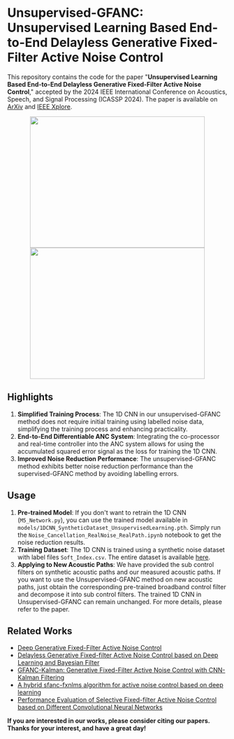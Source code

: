 # Unsupervised-GFANC: Unsupervised Learning Based End-to-End Delayless Generative Fixed-Filter Active Noise Control

This repository contains the code for the paper "**Unsupervised Learning Based End-to-End Delayless Generative Fixed-Filter Active Noise Control**," accepted by the 2024 IEEE International Conference on Acoustics, Speech, and Signal Processing (ICASSP 2024). The paper is available on [ArXiv](https://arxiv.org/pdf/2402.09460.pdf) and [IEEE Xplore](https://ieeexplore.ieee.org/document/10448277).

<p align="center">
  <img src="https://github.com/Luo-Zhengding/Unsupervised-GFANC/assets/95018034/3a4c1258-2ac4-4078-89df-9a72b43a160e" width="400" height="300">
  <img src="https://github.com/Luo-Zhengding/Unsupervised-GFANC/assets/95018034/05f65a18-b5dd-4286-a9d0-5d1309aa62c8" width="400" height="300">
</p>

## Highlights

1. **Simplified Training Process**: The 1D CNN in our unsupervised-GFANC method does not require initial training using labelled noise data, simplifying the training process and enhancing practicality.
2. **End-to-End Differentiable ANC System**: Integrating the co-processor and real-time controller into the ANC system allows for using the accumulated squared error signal as the loss for training the 1D CNN.
3. **Improved Noise Reduction Performance**: The unsupervised-GFANC method exhibits better noise reduction performance than the supervised-GFANC method by avoiding labelling errors.

## Usage

1. **Pre-trained Model**: If you don't want to retrain the 1D CNN (`M5_Network.py`), you can use the trained model available in `models/1DCNN_SyntheticDataset_UnsupervisedLearning.pth`. Simply run the `Noise_Cancellation_RealNoise_RealPath.ipynb` notebook to get the noise reduction results.
2. **Training Dataset**: The 1D CNN is trained using a synthetic noise dataset with label files `Soft_Index.csv`. The entire dataset is available [here](https://drive.google.com/file/d/1hs7_eHITxL16HeugjQoqYFTs-Cm7J-Tq/view?usp=sharing).
3. **Applying to New Acoustic Paths**: We have provided the sub control filters on synthetic acoustic paths and our measured acoustic paths. If you want to use the Unsupervised-GFANC method on new acoustic paths, just obtain the corresponding pre-trained broadband control filter and decompose it into sub control filters. The trained 1D CNN in Unsupervised-GFANC can remain unchanged. For more details, please refer to the paper.

## Related Works

- [Deep Generative Fixed-Filter Active Noise Control](https://arxiv.org/pdf/2303.05788)
- [Delayless Generative Fixed-filter Active Noise Control based on Deep Learning and Bayesian Filter](https://ieeexplore.ieee.org/document/10339836/)
- [GFANC-Kalman: Generative Fixed-Filter Active Noise Control with CNN-Kalman Filtering](https://ieeexplore.ieee.org/document/10323505)
- [A hybrid sfanc-fxnlms algorithm for active noise control based on deep learning](https://arxiv.org/pdf/2208.08082)
- [Performance Evaluation of Selective Fixed-filter Active Noise Control based on Different Convolutional Neural Networks](https://arxiv.org/pdf/2208.08440)

**If you are interested in our works, please consider citing our papers. Thanks for your interest, and have a great day!**
